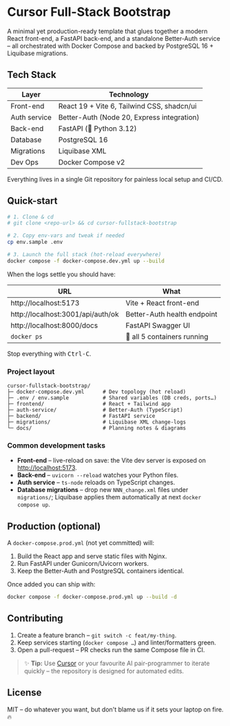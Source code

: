 # Cursor Full-Stack Bootstrap

A minimal yet production-ready template that glues together a modern React front-end, a FastAPI back-end, and a standalone Better-Auth service – all orchestrated with Docker Compose and backed by PostgreSQL 16 + Liquibase migrations.

## Tech Stack

| Layer        | Technology                                  |
|--------------|---------------------------------------------|
| Front-end    | React 19 + Vite 6, Tailwind CSS, shadcn/ui |
| Auth service | Better-Auth (Node 20, Express integration)  |
| Back-end     | FastAPI (🐍 Python 3.12)                    |
| Database     | PostgreSQL 16                               |
| Migrations   | Liquibase XML                               |
| Dev Ops      | Docker Compose v2                           |

Everything lives in a single Git repository for painless local setup and CI/CD.

## Quick-start

```bash
# 1. Clone & cd
# git clone <repo-url> && cd cursor-fullstack-bootstrap

# 2. Copy env-vars and tweak if needed
cp env.sample .env

# 3. Launch the full stack (hot-reload everywhere)
docker compose -f docker-compose.dev.yml up --build
```

When the logs settle you should have:

| URL                                | What                          |
|------------------------------------|-------------------------------|
| http://localhost:5173              | Vite + React front-end        |
| http://localhost:3001/api/auth/ok  | Better-Auth health endpoint   |
| http://localhost:8000/docs         | FastAPI Swagger UI            |
| `docker ps`                        | 🐳 all 5 containers running    |

Stop everything with <kbd>Ctrl-C</kbd>.

### Project layout

```text
cursor-fullstack-bootstrap/
├─ docker-compose.dev.yml      # Dev topology (hot reload)
├─ .env / env.sample           # Shared variables (DB creds, ports…)
├─ frontend/                   # React + Tailwind app
├─ auth-service/               # Better-Auth (TypeScript)
├─ backend/                    # FastAPI service
├─ migrations/                 # Liquibase XML change-logs
└─ docs/                       # Planning notes & diagrams
```

### Common development tasks

* **Front-end** – live-reload on save: the Vite dev server is exposed on <http://localhost:5173>.
* **Back-end** – `uvicorn --reload` watches your Python files.
* **Auth service** – `ts-node` reloads on TypeScript changes.
* **Database migrations** – drop new `NNN_change.xml` files under `migrations/`; Liquibase applies them automatically at next `docker compose up`.

## Production (optional)

A `docker-compose.prod.yml` (not yet committed) will:

1. Build the React app and serve static files with Nginx.
2. Run FastAPI under Gunicorn/Uvicorn workers.
3. Keep the Better-Auth and PostgreSQL containers identical.

Once added you can ship with:

```bash
docker compose -f docker-compose.prod.yml up --build -d
```

## Contributing

1. Create a feature branch – `git switch -c feat/my-thing`.
2. Keep services starting (`docker compose …`) and linter/formatters green.
3. Open a pull-request – PR checks run the same Compose file in CI.

> ✨ **Tip:** Use [Cursor](https://cursor.sh) or your favourite AI pair-programmer to iterate quickly – the repository is designed for automated edits.

## License

MIT – do whatever you want, but don't blame us if it sets your laptop on fire.🔥
